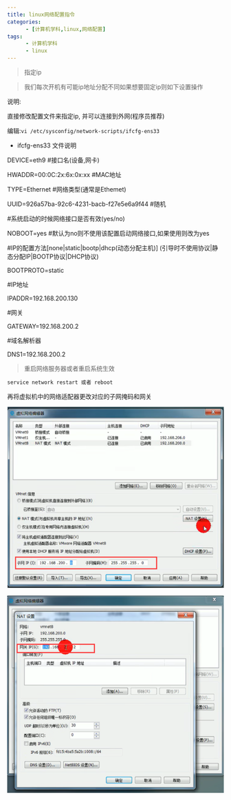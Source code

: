 ```yaml
---
title: linux网络配置指令
categories: 
      - [计算机学科,linux,网络配置]
tags:
      - 计算机学科
      - linux
---
```


> 指定ip

>  我们每次开机有可能ip地址分配不同如果想要固定ip则如下设置操作

说明:

直接修改配置文件来指定ip, 并可以连接到外网(程序员推荐)

编辑:`vi /etc/sysconfig/network-scripts/ifcfg-ens33` 

- ifcfg-ens33 文件说明

DEVICE=eth9     #接口名(设备,网卡)

HWADDR=00:0C:2x:6x:0x:xx        #MAC地址

TYPE=Ethernet       #网络类型(通常是Ethemet)

UUID=926a57ba-92c6-4231-bacb-f27e5e6a9f44       #随机

#系统启动的时候网络接口是否有效(yes/no)

NOBOOT=yes      #默认为no则不使用该配置启动网络接口,如果使用则改为yes

#IP的配置方法[none|static|bootp|dhcp(动态分配主机)] (引导时不使用协议|静态分配IP|BOOTP协议|DHCP协议)

BOOTPROTO=static

#IP地址

IPADDR=192.168.200.130

#网关

GATEWAY=192.168.200.2

#域名解析器

DNS1=192.168.200.2

> 重启网络服务器或者重启系统生效

```bash
service network restart 或者 reboot
```

再将虚拟机中的网络适配器更改对应的子网掩码和网关

![image-20240208124822023](https://raw.githubusercontent.com/PigPigLetsGo/imeages/master/image-20240208124822023.png)

![image-20240208124833571](https://raw.githubusercontent.com/PigPigLetsGo/imeages/master/image-20240208124833571.png)
